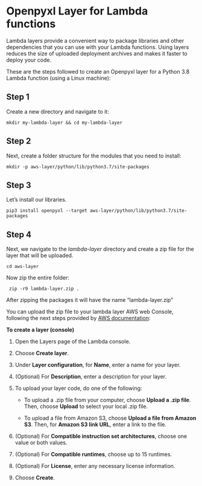 # Openpyxl Layer for Lambda functions

Lambda layers provide a convenient way to package libraries and other dependencies that you can use with your Lambda functions. Using layers reduces the size of uploaded deployment archives and makes it faster to deploy your code.

These are the steps followed to create an Openpyxl layer for a Python 3.8 Lambda function (using a Linux machine):

## Step 1

Create a new directory and navigate to it:

    mkdir my-lambda-layer && cd my-lambda-layer
## Step 2

Next, create a folder structure for the modules that you need to install:

    mkdir -p aws-layer/python/lib/python3.7/site-packages
## Step 3

Let’s install our libraries.

    pip3 install openpyxl --target aws-layer/python/lib/python3.7/site-packages

## Step 4

Next, we navigate to the  _lambda-layer_  directory and create a zip file for the layer that will be uploaded.

    cd aws-layer
Now zip the entire folder:

     zip -r9 lambda-layer.zip .
After zipping the packages it will have the name “lambda-layer.zip”

You can upload the zip file to your lambda layer AWS web Console, following the next steps provided by [AWS documentation](https://docs.aws.amazon.com/lambda/latest/dg/configuration-layers.html):

**To create a layer (console)**

1.  Open the  Layers page of the Lambda console.
    
2.  Choose  **Create layer**.
    
3.  Under  **Layer configuration**, for  **Name**, enter a name for your layer.
    
4.  (Optional) For  **Description**, enter a description for your layer.
    
5.  To upload your layer code, do one of the following:
    
    -   To upload a .zip file from your computer, choose  **Upload a .zip file**. Then, choose  **Upload**  to select your local .zip file.
        
    -   To upload a file from Amazon S3, choose  **Upload a file from Amazon S3**. Then, for  **Amazon S3 link URL**, enter a link to the file.
        
6.  (Optional) For  **Compatible instruction set architectures**, choose one value or both values.
    
7.  (Optional) For  **Compatible runtimes**, choose up to 15 runtimes.
    
8.  (Optional) For  **License**, enter any necessary license information.
    
9.  Choose  **Create**.
